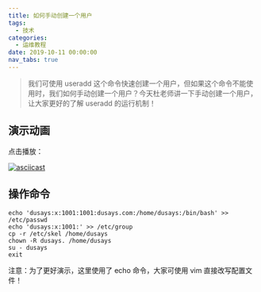 ```yaml
---
title: 如何手动创建一个用户
tags:
  - 技术
categories:
  - 运维教程
date: 2019-10-11 00:00:00
nav_tabs: true
---
```


> 我们可使用 useradd 这个命令快速创建一个用户，但如果这个命令不能使用时，我们如何手动创建一个用户？今天杜老师讲一下手动创建一个用户，让大家更好的了解 useradd 的运行机制！

<!-- more -->

## 演示动画

点击播放：

[![asciicast](https://asciinema.org/a/281283.svg)](https://asciinema.org/a/281283)

## 操作命令

```
echo 'dusays:x:1001:1001:dusays.com:/home/dusays:/bin/bash' >> /etc/passwd
echo 'dusays:x:1001:' >> /etc/group
cp -r /etc/skel /home/dusays
chown -R dusays. /home/dusays
su - dusays
exit
```

注意：为了更好演示，这里使用了 echo 命令，大家可使用 vim 直接改写配置文件！